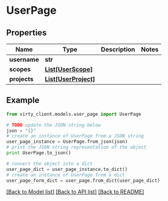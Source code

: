 # UserPage


## Properties

Name | Type | Description | Notes
------------ | ------------- | ------------- | -------------
**username** | **str** |  | 
**scopes** | [**List[UserScope]**](UserScope.md) |  | 
**projects** | [**List[UserProject]**](UserProject.md) |  | 

## Example

```python
from virty_client.models.user_page import UserPage

# TODO update the JSON string below
json = "{}"
# create an instance of UserPage from a JSON string
user_page_instance = UserPage.from_json(json)
# print the JSON string representation of the object
print UserPage.to_json()

# convert the object into a dict
user_page_dict = user_page_instance.to_dict()
# create an instance of UserPage from a dict
user_page_form_dict = user_page.from_dict(user_page_dict)
```
[[Back to Model list]](../README.md#documentation-for-models) [[Back to API list]](../README.md#documentation-for-api-endpoints) [[Back to README]](../README.md)


